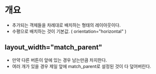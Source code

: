 # 개요 
- 추가되는 객체들을 차례대로 배치하는 형태의 레이아웃이다.
- 수평으로 배치하는 것이 기본값. ( orientation="horizontal" ) 

## layout_width="match_parent"
- 만약 다른 버튼이 앞에 있는 경우 남는만큼 차지한다.
- 여러 개가 있을 경우 제일 앞에 match_parent로 설정된 것이 다 덮어버린다. 
